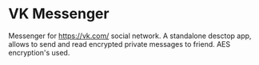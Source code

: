 # VK Messenger

Messenger for https://vk.com/ social network. A standalone desctop app, allows to send and read encrypted 
private messages to friend. AES encryption's used.
